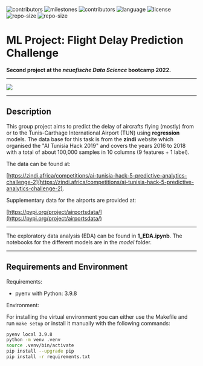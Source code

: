 
![contributors](https://img.shields.io/badge/all_contributors-3-green.svg?style=flat)
![milestones](https://img.shields.io/github/milestones/all/pwerden/ds-ml-flight-delay-prediction)
![contributors](https://img.shields.io/badge/python-3.9.8-blue.svg?style=flat)
![language](https://img.shields.io/github/languages/top/pwerden/ds-ml-flight-delay-prediction)
![license](https://img.shields.io/github/license/pwerden/ds-ml-flight-delay-prediction)
![repo-size](https://img.shields.io/github/repo-size/pwerden/ds-ml-flight-delay-prediction)
![repo-size](https://img.shields.io/github/last-commit/pwerden/ds-ml-flight-delay-prediction)

# ML Project: Flight Delay Prediction Challenge

**Second project at the _neuefische Data Science_ bootcamp 2022.**

---

![](https://media.cntraveler.com/photos/57b1ddf87443947d28477866/master/pass/GettyImages-93466101.jpg­)

---

## Description

This group project aims to predict the delay of aircrafts flying (mostly) from or to the Tunis-Carthage International Airport (TUN) using **regression** models. The data base for this task is from the __zindi__ website which organised the "AI Tunisia Hack 2019" and covers the years 2016 to 2018 with a total of about 100,000 samples in 10 columns (9 features + 1 label).

The data can be found at: 

[https://zindi.africa/competitions/ai-tunisia-hack-5-predictive-analytics-challenge-2](https://zindi.africa/competitions/ai-tunisia-hack-5-predictive-analytics-challenge-2).

Supplementary data for the airports are provided at:

[https://pypi.org/project/airportsdata/](https://pypi.org/project/airportsdata/) 


---
The exploratory data analysis (EDA) can be found in **1_EDA.ipynb**. The notebooks for the different models are in the *model* folder.


---
## Requirements and Environment

Requirements:
- pyenv with Python: 3.9.8

Environment: 

For installing the virtual environment you can either use the Makefile and run `make setup` or install it manually with the following commands: 

```Bash
pyenv local 3.9.8
python -m venv .venv
source .venv/bin/activate
pip install --upgrade pip
pip install -r requirements.txt
```

